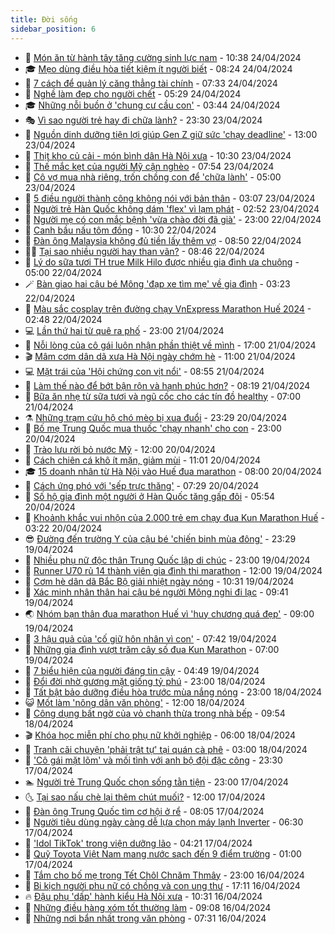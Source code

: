 ```yaml
---
title: Đời sống
sidebar_position: 6
---
```


<!-- vnexpress-doi-song:START -->
- 🚀 [Món ăn từ hành tây tăng cường sinh lực nam](https://vnexpress.net/mon-an-tu-hanh-tay-tang-cuong-sinh-luc-nam-4738395.html) - 10:38 24/04/2024
- 🎓 [Mẹo dùng điều hòa tiết kiệm ít người biết](https://vnexpress.net/meo-dung-dieu-hoa-tiet-kiem-it-nguoi-biet-4737457.html) - 08:24 24/04/2024
- 🚦 [7 cách để quản lý căng thẳng tài chính](https://vnexpress.net/7-cach-de-quan-ly-cang-thang-tai-chinh-4738302.html) - 07:33 24/04/2024
- 🦣 [Nghề làm đẹp cho người chết](https://vnexpress.net/nghe-lam-dep-cho-nguoi-chet-4735327.html) - 05:29 24/04/2024
- 🎓 [Những nỗi buồn ở &#39;chung cư cầu con&#39;](https://vnexpress.net/nhung-noi-buon-o-chung-cu-cau-con-4736916.html) - 03:44 24/04/2024
- 🎭 [Vì sao người trẻ hay đi chữa lành?](https://vnexpress.net/vi-sao-nguoi-tre-hay-di-chua-lanh-4736913.html) - 23:30 23/04/2024
- 🦅 [Nguồn dinh dưỡng tiện lợi giúp Gen Z giữ sức &#39;chạy deadline&#39;](https://vnexpress.net/nguon-dinh-duong-tien-loi-giup-gen-z-giu-suc-chay-deadline-4737674.html) - 13:00 23/04/2024
- 🎃 [Thịt kho củ cải - món bình dân Hà Nội xưa](https://vnexpress.net/thit-kho-cu-cai-mon-binh-dan-ha-noi-xua-4737722.html) - 10:30 23/04/2024
- 💪 [Thế mắc kẹt của người Mỹ cận nghèo](https://vnexpress.net/the-mac-ket-cua-nguoi-my-can-ngheo-4737744.html) - 07:54 23/04/2024
- 🐻 [Cô vợ mua nhà riêng, trốn chồng con để &#39;chữa lành&#39;](https://vnexpress.net/co-vo-mua-nha-rieng-tron-chong-con-de-chua-lanh-4737577.html) - 05:00 23/04/2024
- 🧠 [5 điều người thành công không nói với bản thân](https://vnexpress.net/5-dieu-nguoi-thanh-cong-khong-noi-voi-ban-than-4737596.html) - 03:07 23/04/2024
- 🐘 [Người trẻ Hàn Quốc không dám &#39;flex&#39; vì lạm phát](https://vnexpress.net/nguoi-tre-han-quoc-khong-dam-flex-vi-lam-phat-4737516.html) - 02:52 23/04/2024
- 👹 [Người mẹ có con mắc bệnh &#39;vừa chào đời đã già&#39;](https://vnexpress.net/nguoi-me-co-con-mac-benh-vua-chao-doi-da-gia-4736496.html) - 23:00 22/04/2024
- 💂 [Canh bầu nấu tôm đồng](https://vnexpress.net/canh-bau-nau-tom-dong-4737290.html) - 10:30 22/04/2024
- 🦍 [Đàn ông Malaysia không đủ tiền lấy thêm vợ](https://vnexpress.net/dan-ong-malaysia-khong-du-tien-lay-them-vo-4737100.html) - 08:50 22/04/2024
- 🧑‍🏫 [Tại sao nhiều người hay than vãn?](https://vnexpress.net/tai-sao-nhieu-nguoi-hay-than-van-4736728.html) - 08:46 22/04/2024
- 🧰 [Lý do sữa tươi TH true Milk Hilo được nhiều gia đình ưa chuộng](https://vnexpress.net/ly-do-sua-tuoi-th-true-milk-hilo-duoc-nhieu-gia-dinh-ua-chuong-4736768.html) - 05:00 22/04/2024
- 🪄 [Bàn giao hai cậu bé Mông &#39;đạp xe tìm mẹ&#39; về gia đình](https://vnexpress.net/ban-giao-hai-cau-be-mong-dap-xe-tim-me-ve-gia-dinh-4737050.html) - 03:23 22/04/2024
- 🐲 [Màu sắc cosplay trên đường chạy VnExpress Marathon Huế 2024](https://vnexpress.net/mau-sac-cosplay-tren-duong-chay-vnexpress-marathon-hue-2024-4736878.html) - 02:48 22/04/2024
- 💻 [Lần thứ hai từ quê ra phố](https://vnexpress.net/lan-thu-hai-tu-que-ra-pho-4730796.html) - 23:00 21/04/2024
- 🐘 [Nỗi lòng của cô gái luôn nhận phần thiệt về mình](https://vnexpress.net/noi-long-cua-co-gai-luon-nhan-phan-thiet-ve-minh-4736846.html) - 17:00 21/04/2024
- 🎬 [Mâm cơm dân dã xưa Hà Nội ngày chớm hè](https://vnexpress.net/mam-com-dan-da-xua-ha-noi-ngay-chom-he-4736829.html) - 11:00 21/04/2024
- 💻 [Mặt trái của &#39;Hội chứng con vịt nổi&#39;](https://vnexpress.net/mat-trai-cua-hoi-chung-con-vit-noi-4736853.html) - 08:55 21/04/2024
- 🧰 [Làm thế nào để bớt bận rộn và hạnh phúc hơn?](https://vnexpress.net/lam-the-nao-de-bot-ban-ron-va-hanh-phuc-hon-4736678.html) - 08:19 21/04/2024
- 🫣 [Bữa ăn nhẹ từ sữa tươi và ngũ cốc cho các tín đồ healthy](https://vnexpress.net/bua-an-nhe-tu-sua-tuoi-va-ngu-coc-cho-cac-tin-do-healthy-4736780.html) - 07:00 21/04/2024
- ⚗️ [Những trạm cứu hộ chó mèo bị xua đuổi](https://vnexpress.net/nhung-tram-cuu-ho-cho-meo-bi-xua-duoi-4734726.html) - 23:29 20/04/2024
- 🌊 [Bố mẹ Trung Quốc mua thuốc &#39;chạy nhanh&#39; cho con](https://vnexpress.net/bo-me-trung-quoc-mua-thuoc-chay-nhanh-cho-con-4736485.html) - 23:00 20/04/2024
- 💃 [Trào lưu rời bỏ nước Mỹ](https://vnexpress.net/trao-luu-roi-bo-nuoc-my-4736606.html) - 12:00 20/04/2024
- 🦆 [Cách chiên cá khô ít mặn, giảm mùi](https://vnexpress.net/cach-chien-ca-kho-it-man-giam-mui-4736619.html) - 11:01 20/04/2024
- 🎓 [15 doanh nhân từ Hà Nội vào Huế đua marathon](https://vnexpress.net/15-doanh-nhan-tu-ha-noi-vao-hue-dua-marathon-4736567.html) - 08:00 20/04/2024
- 💪 [Cách ứng phó với &#39;sếp trực thăng&#39;](https://vnexpress.net/cach-ung-pho-voi-sep-truc-thang-4736573.html) - 07:29 20/04/2024
- 🤔 [Số hộ gia đình một người ở Hàn Quốc tăng gấp đôi](https://vnexpress.net/so-ho-gia-dinh-mot-nguoi-o-han-quoc-tang-gap-doi-4735875.html) - 05:54 20/04/2024
- 🧰 [Khoảnh khắc vui nhộn của 2.000 trẻ em chạy đua Kun Marathon Huế](https://vnexpress.net/khoanh-khac-vui-nhon-cua-2-000-tre-em-chay-dua-kun-marathon-hue-4736497.html) - 03:22 20/04/2024
- 😎 [Đường đến trường Y của cậu bé &#39;chiến binh mùa đông&#39;](https://vnexpress.net/duong-den-truong-y-cua-cau-be-chien-binh-mua-dong-4733689.html) - 23:29 19/04/2024
- 🌮 [Nhiều phụ nữ độc thân Trung Quốc lập di chúc](https://vnexpress.net/nhieu-phu-nu-doc-than-trung-quoc-lap-di-chuc-4735532.html) - 23:00 19/04/2024
- 🧠 [Runner U70 rủ 14 thành viên gia đình thi marathon](https://vnexpress.net/runner-u70-ru-14-thanh-vien-gia-dinh-thi-marathon-4736257.html) - 12:00 19/04/2024
- 🎡 [Cơm hè dân dã Bắc Bộ giải nhiệt ngày nóng](https://vnexpress.net/com-he-dan-da-bac-bo-giai-nhiet-ngay-nong-4736191.html) - 10:31 19/04/2024
- 🎡 [Xác minh nhân thân hai cậu bé người Mông nghi đi lạc](https://vnexpress.net/xac-minh-nhan-than-hai-cau-be-nguoi-mong-nghi-di-lac-4736272.html) - 09:41 19/04/2024
- 🌏 [Nhóm bạn thân đua marathon Huế vì &#39;huy chương quá đẹp&#39;](https://vnexpress.net/nhom-ban-than-dua-marathon-hue-vi-huy-chuong-qua-dep-4736221.html) - 09:00 19/04/2024
- 🐻 [3 hậu quả của &#39;cố giữ hôn nhân vì con&#39;](https://vnexpress.net/3-hau-qua-cua-co-giu-hon-nhan-vi-con-4736133.html) - 07:42 19/04/2024
- 💂 [Những gia đình vượt trăm cây số đua Kun Marathon](https://vnexpress.net/nhung-gia-dinh-vuot-tram-cay-so-dua-kun-marathon-4736078.html) - 07:00 19/04/2024
- 🥸 [7 biểu hiện của người đáng tin cậy](https://vnexpress.net/7-bieu-hien-cua-nguoi-dang-tin-cay-4734821.html) - 04:49 19/04/2024
- 🌋 [Đổi đời nhờ gương mặt giống tỷ phú](https://vnexpress.net/doi-doi-nho-guong-mat-giong-ty-phu-4735882.html) - 23:00 18/04/2024
- 🦩 [Tất bật bảo dưỡng điều hòa trước mùa nắng nóng](https://vnexpress.net/tat-bat-bao-duong-dieu-hoa-truoc-mua-nang-nong-4735733.html) - 23:00 18/04/2024
- 😺 [Mốt làm &#39;nông dân văn phòng&#39;](https://vnexpress.net/mot-lam-nong-dan-van-phong-4735753.html) - 12:00 18/04/2024
- 🐻 [Công dụng bất ngờ của vỏ chanh thừa trong nhà bếp](https://vnexpress.net/cong-dung-bat-ngo-cua-vo-chanh-thua-trong-nha-bep-4735856.html) - 09:54 18/04/2024
- 🎬 [Khóa học miễn phí cho phụ nữ khởi nghiệp](https://vnexpress.net/khoa-hoc-mien-phi-cho-phu-nu-khoi-nghiep-4735579.html) - 06:00 18/04/2024
- 🎊 [Tranh cãi chuyện &#39;phải trật tự&#39; tại quán cà phê](https://vnexpress.net/tranh-cai-chuyen-phai-trat-tu-tai-quan-ca-phe-4735591.html) - 03:00 18/04/2024
- 💄 [&#39;Cô gái mặt lõm&#39; và mối tình với anh bộ đội đặc công](https://vnexpress.net/co-gai-mat-lom-va-moi-tinh-voi-anh-bo-doi-dac-cong-4735099.html) - 23:30 17/04/2024
- 🏊 [Người trẻ Trung Quốc chọn sống tằn tiện](https://vnexpress.net/nguoi-tre-trung-quoc-chon-song-tan-tien-4735675.html) - 23:00 17/04/2024
- 🌜 [Tại sao nấu chè lại thêm chút muối?](https://vnexpress.net/tai-sao-nau-che-lai-them-chut-muoi-4735494.html) - 12:00 17/04/2024
- 🤡 [Đàn ông Trung Quốc tìm cơ hội ở rể](https://vnexpress.net/dan-ong-trung-quoc-tim-co-hoi-o-re-4735413.html) - 08:05 17/04/2024
- 🥰 [Người tiêu dùng ngày càng dễ lựa chọn máy lạnh Inverter](https://vnexpress.net/nguoi-tieu-dung-ngay-cang-de-lua-chon-may-lanh-inverter-4735395.html) - 06:30 17/04/2024
- 🦍 [&#39;Idol TikTok&#39; trong viện dưỡng lão](https://vnexpress.net/idol-tiktok-trong-vien-duong-lao-4735036.html) - 04:21 17/04/2024
- 🫣 [Quỹ Toyota Việt Nam mang nước sạch đến 9 điểm trường](https://vnexpress.net/quy-toyota-viet-nam-mang-nuoc-sach-den-9-diem-truong-4734967.html) - 01:00 17/04/2024
- 🚦 [Tắm cho bố mẹ trong Tết Chôl Chnăm Thmây](https://vnexpress.net/tam-cho-bo-me-trong-tet-chol-chnam-thmay-4735110.html) - 23:00 16/04/2024
- 🐘 [Bi kịch người phụ nữ có chồng và con ung thư](https://vnexpress.net/bi-kich-nguoi-phu-nu-co-chong-va-con-ung-thu-4734727.html) - 17:11 16/04/2024
- 🔥 [Đậu phụ &#39;dấp&#39; hành kiểu Hà Nội xưa](https://vnexpress.net/dau-phu-dap-hanh-kieu-ha-noi-xua-4735093.html) - 10:31 16/04/2024
- 🎃 [Những điều hàng xóm tốt thường làm](https://vnexpress.net/nhung-dieu-hang-xom-tot-thuong-lam-4735020.html) - 09:08 16/04/2024
- 🥳 [Những nơi bẩn nhất trong văn phòng](https://vnexpress.net/nhung-noi-ban-nhat-trong-van-phong-4734615.html) - 07:31 16/04/2024<!-- vnexpress-doi-song:END -->

